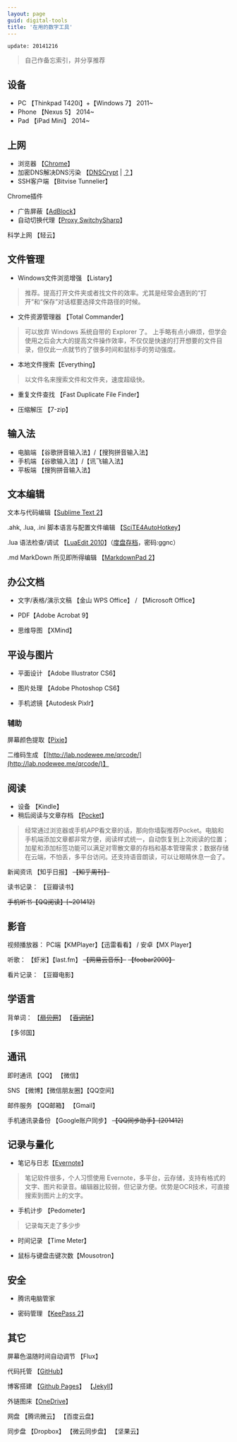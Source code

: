 ```yaml
---
layout: page
guid: digital-tools
title: '在用的数字工具'
---
```


`update: 20141216`

> 自己作备忘索引，并分享推荐

## 设备 ##

- PC 【Thinkpad T420i】+【Windows 7】 2011~
- Phone 【Nexus 5】 2014~
- Pad 【iPad Mini】 2014~

## 上网 ##

* 浏览器 【[Chrome](http://www.google.cn/intl/zh-CN/chrome/)】
* 加密DNS解决DNS污染 【[DNSCrypt](http://www.opendns.com/about/innovations/dnscrypt/) | [？](http://www.williamlong.info/archives/3890.html)】
* SSH客户端 【Bitvise Tunnelier】

Chrome插件

 - 广告屏蔽【[AdBlock](https://chrome.google.com/webstore/detail/adblock/gighmmpiobklfepjocnamgkkbiglidom)】
- 自动切换代理【[Proxy SwitchySharp](https://chrome.google.com/webstore/detail/proxy-switchysharp/dpplabbmogkhghncfbfdeeokoefdjegm)】

科学上网 【轻云】

## 文件管理 ##

* Windows文件浏览增强 【Listary】
> 推荐。提高打开文件夹或者找文件的效率。尤其是经常会遇到的“打开”和“保存”对话框要选择文件路径的时候。

* 文件资源管理器 【Total Commander】
> 可以放弃 Windows 系统自带的 Explorer 了。 上手略有点小麻烦，但学会使用之后会大大的提高文件操作效率，不仅仅是快速的打开想要的文件目录，但仅此一点就节约了很多时间和鼠标手的劳动强度。

* 本地文件搜索【Everything】
> 以文件名来搜索文件和文件夹，速度超级快。

* 重复文件查找 【Fast Duplicate File Finder】

* 压缩解压 【7-zip】

## 输入法 ##

 - 电脑端 【谷歌拼音输入法】/【搜狗拼音输入法】
 - 手机端 【谷歌输入法】/【讯飞输入法】
 - 平板端 【搜狗拼音输入法】




## 文本编辑 ##

文本与代码编辑【[Sublime Text 2](http://www.sublimetext.com/)】

.ahk, .lua, .ini 脚本语言与配置文件编辑 【[SciTE4AutoHotkey](http://fincs.ahk4.net/scite4ahk/)】

.lua 语法检查/调试
【[LuaEdit 2010](http://luaforge.net/projects/luaedit/)】（[度盘存档](http://pan.baidu.com/s/1mgDRrF6)，密码:ggnc）

.md MarkDown 所见即所得编辑
【[MarkdownPad 2](http://markdownpad.com/)】

## 办公文档 ##

* 文字/表格/演示文稿 【金山 WPS Office】 / 【Microsoft Office】

* PDF【Adobe Acrobat 9】

* 思维导图 【XMind】

## 平设与图片 ##
* 平面设计 【Adobe Illustrator CS6】
* 图片处理 【Adobe Photoshop CS6】

* 手机滤镜【Autodesk Pixlr】

### 辅助 ###

屏幕颜色提取【[Pixie](http://www.nattyware.com/pixie.php)】

二维码生成 【[http://lab.nodewee.me/qrcode/](http://lab.nodewee.me/qrcode/)】


## 阅读 ##

* 设备 【Kindle】
* 稍后阅读与文章存档 【[Pocket](https://getpocket.com/)】
> 经常通过浏览器或手机APP看文章的话，那向你墙裂推荐Pocket。电脑和手机端添加文章都非常方便，阅读样式统一，自动恢复到上次阅读的位置；加星和添加标签功能可以满足对零散文章的存档和基本管理需求；数据存储在云端，不怕丢，多平台访问。还支持语音朗读，可以让眼睛休息一会了。

新闻资讯
【知乎日报】
<del>【知乎周刊】</del>

读书记录：
【豆瓣读书】

<del>手机听书【QQ阅读】[~201412]</del>



## 影音 ##

视频播放器：
PC端【KMPlayer】【迅雷看看】 /
安卓【MX Player】

听歌：
【虾米】【last.fm】
<del>【网易云音乐】</del>
<del>【foobar2000】</del>

看片记录：
【豆瓣电影】

## 学语言 ##
背单词：
【<del>[扇贝网](http://www.shanbay.com/)</del>】
【<del>[百词斩](http://www.baicizhan.com/)</del>】

【多邻国】


## 通讯 ##

即时通讯 【QQ】 【微信】

SNS 【微博】【微信朋友圈】【QQ空间】

邮件服务 【QQ邮箱】 【Gmail】

手机通讯录备份 【Google账户同步】 <del>【QQ同步助手】[201412]</del>




## 记录与量化 ##

* 笔记与日志【[Evernote](http://evernote.com/)】
> 笔记软件很多，个人习惯使用 Evernote，多平台，云存储，支持有格式的文字、图片和录音。编辑器比较弱，但记录方便。优势是OCR技术，可直接搜索到图片上的文字。

* 手机计步 【Pedometer】
> 记录每天走了多少步

* 时间记录 【Time Meter】

* 鼠标与键盘击键次数【Mousotron】

## 安全 ##

* 腾讯电脑管家

* 密码管理 【[KeePass 2](http://keepass.info/)】


## 其它 ##

屏幕色温随时间自动调节 【Flux】

代码托管 【[GitHub](http://github.com/)】

博客搭建
【[Github Pages](https://pages.github.com/)】
【[Jekyll](http://jekyllrb.com/)】

外链图床【[OneDrive](https://onedrive.live.com)】

网盘
【腾讯微云】
【百度云盘】

同步盘
【Dropbox】
【微云同步盘】
【坚果云】

